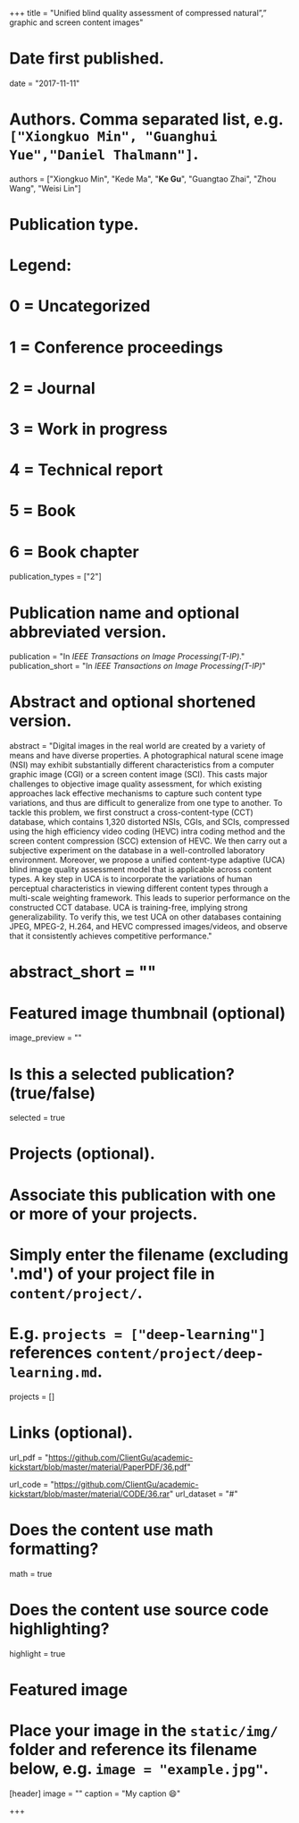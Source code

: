 +++
title = "Unified blind quality assessment of compressed natural”,” graphic and screen content images"

# Date first published.
date = "2017-11-11"

# Authors. Comma separated list, e.g. `["Xiongkuo Min", "Guanghui Yue","Daniel Thalmann"]`.
authors = ["Xiongkuo Min", "Kede Ma", "**Ke Gu**", "Guangtao Zhai", "Zhou Wang", "Weisi Lin"]
# Publication type.
# Legend:
# 0 = Uncategorized
# 1 = Conference proceedings
# 2 = Journal
# 3 = Work in progress
# 4 = Technical report
# 5 = Book
# 6 = Book chapter
publication_types = ["2"]

# Publication name and optional abbreviated version.
publication = "In *IEEE Transactions on Image Processing(T-IP)*."
publication_short = "In *IEEE Transactions on Image Processing(T-IP)*"

# Abstract and optional shortened version.
abstract = "Digital images in the real world are created by a variety of means and have diverse properties. A photographical natural scene image (NSI) may exhibit substantially different characteristics from a computer graphic image (CGI) or a screen content image (SCI). This casts major challenges to objective image quality assessment, for which existing approaches lack effective mechanisms to capture such content type variations, and thus are difficult to generalize from one type to another. To tackle this problem, we first construct a cross-content-type (CCT) database, which contains 1,320 distorted NSIs, CGIs, and SCIs, compressed using the high efficiency video coding (HEVC) intra coding method and the screen content compression (SCC) extension of HEVC. We then carry out a subjective experiment on the database in a well-controlled laboratory environment. Moreover, we propose a unified content-type adaptive (UCA) blind image quality assessment model that is applicable across content types. A key step in UCA is to incorporate the variations of human perceptual characteristics in viewing different content types through a multi-scale weighting framework. This leads to superior performance on the constructed CCT database. UCA is training-free, implying strong generalizability. To verify this, we test UCA on other databases containing JPEG, MPEG-2, H.264, and HEVC compressed images/videos, and observe that it consistently achieves competitive performance."
# abstract_short = ""

# Featured image thumbnail (optional)
image_preview = ""

# Is this a selected publication? (true/false)
selected = true

# Projects (optional).
#   Associate this publication with one or more of your projects.
#   Simply enter the filename (excluding '.md') of your project file in `content/project/`.
#   E.g. `projects = ["deep-learning"]` references `content/project/deep-learning.md`.
projects = []

# Links (optional).
url_pdf = "https://github.com/ClientGu/academic-kickstart/blob/master/material/PaperPDF/36.pdf"

url_code = "https://github.com/ClientGu/academic-kickstart/blob/master/material/CODE/36.rar"
url_dataset = "#"


# Does the content use math formatting?
math = true

# Does the content use source code highlighting?
highlight = true

# Featured image
# Place your image in the `static/img/` folder and reference its filename below, e.g. `image = "example.jpg"`.
[header]
image = ""
caption = "My caption 😄"

+++
